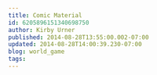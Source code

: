 ```yaml
---
title: Comic Material
id: 6205896151340698750
author: Kirby Urner
published: 2014-08-28T13:55:00.002-07:00
updated: 2014-08-28T14:00:39.230-07:00
blog: world_game
tags: 
---
```


